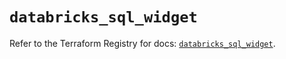 # `databricks_sql_widget`

Refer to the Terraform Registry for docs: [`databricks_sql_widget`](https://registry.terraform.io/providers/databricks/databricks/1.50.0/docs/resources/sql_widget).
